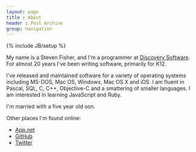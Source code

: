 ```yaml
---
layout: page
title : About
header : Post Archive
group: navigation
---
```

{% include JB/setup %}

My name is a Steven Fisher, and I'm a programmer at [Discovery Software][discovery]. For almost 20 years I've been writing software, primarily for K12.

I've released and maintained software for a variety of operating systems including MS-DOS, Mac OS, Windows, Mac OS X and iOS. I am fluent in Pascal, SQL, C, C++, Objective-C and a smattering of smaller languages. I am interested in learning JavaScript and Ruby.

I'm married with a five year old son.

Other places I'm found online:

* [App.net][adn]
* [GitHub][github]
* [Twitter][twitter]

[adn]: https://alpha.app.net/tewha
[github]: https://github.com/tewha
[twitter]: https://twitter.com/tewha
[discovery]: http://www.discoverysoftware.com

